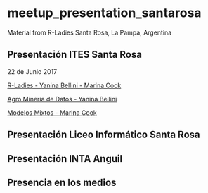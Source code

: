 # meetup_presentation_santarosa
Material from R-Ladies Santa Rosa, La Pampa, Argentina

## Presentación ITES Santa Rosa
22 de Junio 2017

[R-Ladies - Yanina Bellini - Marina Cook](https://github.com/rladies/meetup_presentation_santarosa/blob/master/RLadies_ITES_Junio2017.pptx)
  
[Agro Minería de Datos - Yanina Bellini](https://github.com/rladies/meetup_presentation_santarosa/blob/master/AgroMineriadeDatosITES.ppt)
 
[Modelos Mixtos - Marina Cook](https://github.com/rladies/meetup_presentation_santarosa/blob/master/R-Ladies%20-%20Presentaci%C3%B3n%20modelos%20mixtos_ITES.pptx)
 

## Presentación Liceo Informático Santa Rosa

## Presentación INTA Anguil

## Presencia en los medios
